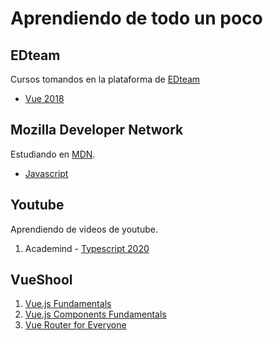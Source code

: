 # Aprendiendo de todo un poco

## EDteam

Cursos tomandos en la plataforma de [EDteam](https://ed.team)

- [Vue 2018](./edteam/vue)

## Mozilla Developer Network

Estudiando en [MDN](https://developer.mozilla.org/).

- [Javascript](./mdn/javascript)

## Youtube

Aprendiendo de videos de youtube.

1. Academind - [Typescript 2020](./youtube/academin/ts2020)

## VueShool

1. [Vue.js Fundamentals](./vueschool/vuejs_fundamentals)
2. [Vue.js Components Fundamentals](./vueschool/vuejs_components)
3. [Vue Router for Everyone](./vueschool/vuejs_router)
